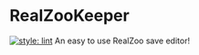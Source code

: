 # RealZooKeeper
[![style: lint](https://img.shields.io/badge/style-lint-4BC0F5.svg)](https://pub.dev/packages/lint)
An easy to use RealZoo save editor!
